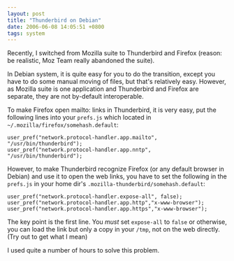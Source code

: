 ```yaml
---
layout: post
title: "Thunderbird on Debian"
date: 2006-06-08 14:05:51 +0800
tags: system
---
```

Recently, I switched from Mozilla suite to Thunderbird and Firefox (reason: be realistic, Moz Team really abandoned the suite).

In Debian system, it is quite easy for you to do the transition, except you have to do some manual moving of files, but that's relatively easy. However, as Mozilla suite is one application and Thunderbird and Firefox are separate, they are not by-default interoperable.

To make Firefox open mailto: links in Thunderbird, it is very easy, put the following lines into your `prefs.js` which located in `~/.mozilla/firefox/somehash.default`:

    user_pref("network.protocol-handler.app.mailto", "/usr/bin/thunderbird");
    user_pref("network.protocol-handler.app.nntp", "/usr/bin/thunderbird");

However, to make Thunderbird recognize Firefox (or any default browser in Debian) and use it to open the web links, you have to set the following in the `prefs.js` in your home dir's `.mozilla-thunderbird/somehash.default`:

    user_pref("network.protocol-handler.expose-all", false);
    user_pref("network.protocol-handler.app.http","x-www-browser");
    user_pref("network.protocol-handler.app.https","x-www-browser");

The key point is the first line. You *must* set `expose-all` to `false` or otherwise, you can load the link but only a copy in your `/tmp`, not on the web directly. (Try out to get what I mean)

I used quite a number of hours to solve this problem.





